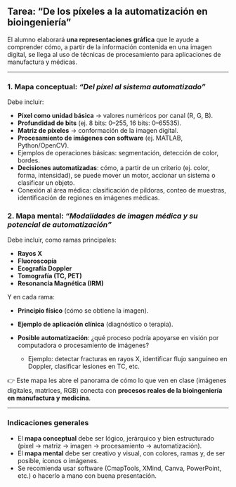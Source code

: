 ## Tarea: “De los píxeles a la automatización en bioingeniería”

El alumno elaborará **una representaciones gráfica** que le ayude a comprender cómo, a partir de la información contenida en una imagen digital, se llega al uso de técnicas de procesamiento para aplicaciones de manufactura y médicas.

---

### 1. Mapa conceptual: *“Del píxel al sistema automatizado”*

Debe incluir:

* **Píxel como unidad básica** → valores numéricos por canal (R, G, B).
* **Profundidad de bits** (ej. 8 bits: 0–255, 16 bits: 0–65535).
* **Matriz de píxeles** → conformación de la imagen digital.
* **Procesamiento de imágenes con software** (ej. MATLAB, Python/OpenCV).
* Ejemplos de operaciones básicas: segmentación, detección de color, bordes.
* **Decisiones automatizadas**: cómo, a partir de un criterio (ej. color, forma, intensidad), se puede mover un motor, accionar un sistema o clasificar un objeto.
* Conexión al área médica: clasificación de píldoras, conteo de muestras, identificación de regiones en imágenes médicas.


### 2. Mapa mental: *“Modalidades de imagen médica y su potencial de automatización”*

Debe incluir, como ramas principales:

* **Rayos X**
* **Fluoroscopía**
* **Ecografía Doppler**
* **Tomografía (TC, PET)**
* **Resonancia Magnética (IRM)**

Y en cada rama:

* **Principio físico** (cómo se obtiene la imagen).
* **Ejemplo de aplicación clínica** (diagnóstico o terapia).
* **Posible automatización**: ¿qué proceso podría apoyarse en visión por computadora o procesamiento de imágenes?

  * Ejemplo: detectar fracturas en rayos X, identificar flujo sanguíneo en Doppler, clasificar lesiones en TC, etc.

👉 Este mapa les abre el panorama de cómo lo que ven en clase (imágenes digitales, matrices, RGB) conecta con **procesos reales de la bioingeniería en manufactura y medicina**.

---

### Indicaciones generales

* El **mapa conceptual** debe ser lógico, jerárquico y bien estructurado (píxel → matriz → imagen → procesamiento → automatización).
* El **mapa mental** debe ser creativo y visual, con colores, ramas y, de ser posible, iconos o imágenes.
* Se recomienda usar software (CmapTools, XMind, Canva, PowerPoint, etc.) o hacerlo a mano con buena presentación.


